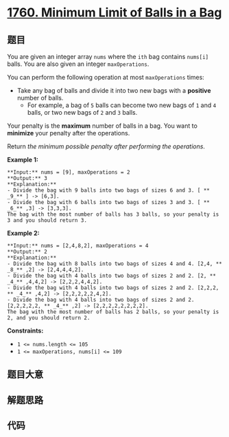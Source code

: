 # [1760. Minimum Limit of Balls in a Bag](https://leetcode.com/problems/minimum-limit-of-balls-in-a-bag)

## 题目

You are given an integer array `nums` where the `ith` bag contains `nums[i]`
balls. You are also given an integer `maxOperations`.

You can perform the following operation at most `maxOperations` times:

  * Take any bag of balls and divide it into two new bags with a **positive** number of balls. 
    * For example, a bag of `5` balls can become two new bags of `1` and `4` balls, or two new bags of `2` and `3` balls.

Your penalty is the **maximum** number of balls in a bag. You want to
**minimize** your penalty after the operations.

Return _the minimum possible penalty after performing the operations_.



**Example 1:**

    
    
    **Input:** nums = [9], maxOperations = 2
    **Output:** 3
    **Explanation:** 
    - Divide the bag with 9 balls into two bags of sizes 6 and 3. [ ** _9_** ] -> [6,3].
    - Divide the bag with 6 balls into two bags of sizes 3 and 3. [ ** _6_** ,3] -> [3,3,3].
    The bag with the most number of balls has 3 balls, so your penalty is 3 and you should return 3.
    

**Example 2:**

    
    
    **Input:** nums = [2,4,8,2], maxOperations = 4
    **Output:** 2
    **Explanation:**
    - Divide the bag with 8 balls into two bags of sizes 4 and 4. [2,4, ** _8_** ,2] -> [2,4,4,4,2].
    - Divide the bag with 4 balls into two bags of sizes 2 and 2. [2, ** _4_** ,4,4,2] -> [2,2,2,4,4,2].
    - Divide the bag with 4 balls into two bags of sizes 2 and 2. [2,2,2, ** _4_** ,4,2] -> [2,2,2,2,2,4,2].
    - Divide the bag with 4 balls into two bags of sizes 2 and 2. [2,2,2,2,2, ** _4_** ,2] -> [2,2,2,2,2,2,2,2].
    The bag with the most number of balls has 2 balls, so your penalty is 2, and you should return 2.
    



**Constraints:**

  * `1 <= nums.length <= 105`
  * `1 <= maxOperations, nums[i] <= 109`


## 题目大意

## 解题思路

## 代码

```javascript

```
